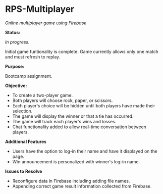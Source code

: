 # RPS-Multiplayer
*Online multiplayer game using Firebase*

**Status:**

*In progress.*

Initial game funtionality is complete. 
Game currently allows only one match and must refresh to replay.

**Purpose:**

Bootcamp assignment.

**Objective:**

* To create a two-player game.
* Both players will choose rock, paper, or scissors.
* Each player's choice will be hidden until both players have made their selection.
* The game will display the winner or that a tie has occurred.
* The game will track each player's wins and losses.
* Chat functionality added to allow real-time conversation between players.

**Additional Features**
* Users have the option to log-in their name and have it displayed on the page.
* Win announcement is personalized with winner's log-in name.

**Issues to Resolve**

* Reconfigure data in Firebase including adding file names.
* Appending correct game result information collected from Firebase.